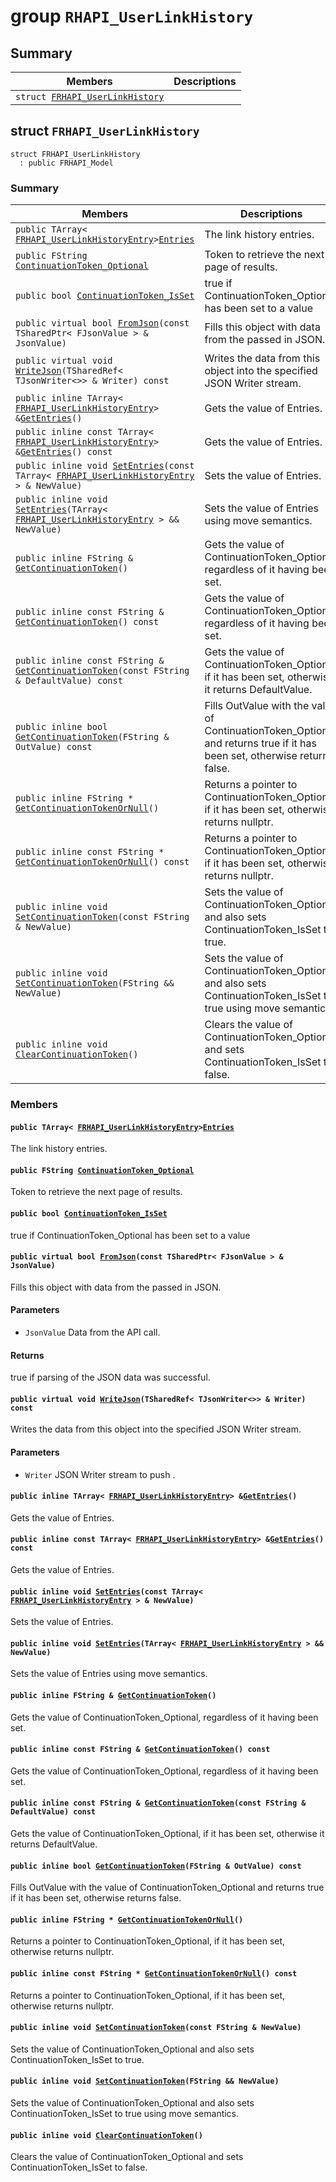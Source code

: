 # group `RHAPI_UserLinkHistory` <a id="group__RHAPI__UserLinkHistory"></a>

## Summary

 Members                        | Descriptions                                
--------------------------------|---------------------------------------------
`struct `[`FRHAPI_UserLinkHistory`](#structFRHAPI__UserLinkHistory) | 

## struct `FRHAPI_UserLinkHistory` <a id="structFRHAPI__UserLinkHistory"></a>

```
struct FRHAPI_UserLinkHistory
  : public FRHAPI_Model
```

### Summary

 Members                        | Descriptions                                
--------------------------------|---------------------------------------------
`public TArray< `[`FRHAPI_UserLinkHistoryEntry`](RHAPI_UserLinkHistoryEntry.md#structFRHAPI__UserLinkHistoryEntry)` > `[`Entries`](#structFRHAPI__UserLinkHistory_1ae0d7bd7026009eb76fb2564c591e462c) | The link history entries.
`public FString `[`ContinuationToken_Optional`](#structFRHAPI__UserLinkHistory_1a144b6b785964acf730265b3e21dc2cd1) | Token to retrieve the next page of results.
`public bool `[`ContinuationToken_IsSet`](#structFRHAPI__UserLinkHistory_1aef222ede40f898a289375416f7806a49) | true if ContinuationToken_Optional has been set to a value
`public virtual bool `[`FromJson`](#structFRHAPI__UserLinkHistory_1af6a3b8f764a8c74109a53e1c3c18cebd)`(const TSharedPtr< FJsonValue > & JsonValue)` | Fills this object with data from the passed in JSON.
`public virtual void `[`WriteJson`](#structFRHAPI__UserLinkHistory_1aa69fbbc87ddd78161a7ea122d978e809)`(TSharedRef< TJsonWriter<>> & Writer) const` | Writes the data from this object into the specified JSON Writer stream.
`public inline TArray< `[`FRHAPI_UserLinkHistoryEntry`](RHAPI_UserLinkHistoryEntry.md#structFRHAPI__UserLinkHistoryEntry)` > & `[`GetEntries`](#structFRHAPI__UserLinkHistory_1a8008de2beb0233ac49b218d94132e248)`()` | Gets the value of Entries.
`public inline const TArray< `[`FRHAPI_UserLinkHistoryEntry`](RHAPI_UserLinkHistoryEntry.md#structFRHAPI__UserLinkHistoryEntry)` > & `[`GetEntries`](#structFRHAPI__UserLinkHistory_1a62bdeaddf3f7a4c0c77ca265e35b7bd4)`() const` | Gets the value of Entries.
`public inline void `[`SetEntries`](#structFRHAPI__UserLinkHistory_1a2bcff2e7389c86a5bf1e5ef2d28249f3)`(const TArray< `[`FRHAPI_UserLinkHistoryEntry`](RHAPI_UserLinkHistoryEntry.md#structFRHAPI__UserLinkHistoryEntry)` > & NewValue)` | Sets the value of Entries.
`public inline void `[`SetEntries`](#structFRHAPI__UserLinkHistory_1a76cc8e4d3af41de215bc418f305dba6e)`(TArray< `[`FRHAPI_UserLinkHistoryEntry`](RHAPI_UserLinkHistoryEntry.md#structFRHAPI__UserLinkHistoryEntry)` > && NewValue)` | Sets the value of Entries using move semantics.
`public inline FString & `[`GetContinuationToken`](#structFRHAPI__UserLinkHistory_1a97ff0c32119e8811f73624f53b2359b6)`()` | Gets the value of ContinuationToken_Optional, regardless of it having been set.
`public inline const FString & `[`GetContinuationToken`](#structFRHAPI__UserLinkHistory_1a23c7f62a021ded50c427580c5b8c388e)`() const` | Gets the value of ContinuationToken_Optional, regardless of it having been set.
`public inline const FString & `[`GetContinuationToken`](#structFRHAPI__UserLinkHistory_1a32a6ddd3d0c5ff76a7f715825ce51185)`(const FString & DefaultValue) const` | Gets the value of ContinuationToken_Optional, if it has been set, otherwise it returns DefaultValue.
`public inline bool `[`GetContinuationToken`](#structFRHAPI__UserLinkHistory_1ad0dbc8171510f31533187b962a545fd5)`(FString & OutValue) const` | Fills OutValue with the value of ContinuationToken_Optional and returns true if it has been set, otherwise returns false.
`public inline FString * `[`GetContinuationTokenOrNull`](#structFRHAPI__UserLinkHistory_1a1c6a6fc016dd934f01f619f9e782a6a9)`()` | Returns a pointer to ContinuationToken_Optional, if it has been set, otherwise returns nullptr.
`public inline const FString * `[`GetContinuationTokenOrNull`](#structFRHAPI__UserLinkHistory_1a0a8dbfd9dbd6b4a11857c0bb6386fd8a)`() const` | Returns a pointer to ContinuationToken_Optional, if it has been set, otherwise returns nullptr.
`public inline void `[`SetContinuationToken`](#structFRHAPI__UserLinkHistory_1aa7b25013b178f87999c3dc48e8ebe871)`(const FString & NewValue)` | Sets the value of ContinuationToken_Optional and also sets ContinuationToken_IsSet to true.
`public inline void `[`SetContinuationToken`](#structFRHAPI__UserLinkHistory_1aad9b1a2671e5aea3cc9545af4f30facd)`(FString && NewValue)` | Sets the value of ContinuationToken_Optional and also sets ContinuationToken_IsSet to true using move semantics.
`public inline void `[`ClearContinuationToken`](#structFRHAPI__UserLinkHistory_1ad6459c05aa56a7173eb8c28b72a29cd4)`()` | Clears the value of ContinuationToken_Optional and sets ContinuationToken_IsSet to false.

### Members

#### `public TArray< `[`FRHAPI_UserLinkHistoryEntry`](RHAPI_UserLinkHistoryEntry.md#structFRHAPI__UserLinkHistoryEntry)` > `[`Entries`](#structFRHAPI__UserLinkHistory_1ae0d7bd7026009eb76fb2564c591e462c) <a id="structFRHAPI__UserLinkHistory_1ae0d7bd7026009eb76fb2564c591e462c"></a>

The link history entries.

#### `public FString `[`ContinuationToken_Optional`](#structFRHAPI__UserLinkHistory_1a144b6b785964acf730265b3e21dc2cd1) <a id="structFRHAPI__UserLinkHistory_1a144b6b785964acf730265b3e21dc2cd1"></a>

Token to retrieve the next page of results.

#### `public bool `[`ContinuationToken_IsSet`](#structFRHAPI__UserLinkHistory_1aef222ede40f898a289375416f7806a49) <a id="structFRHAPI__UserLinkHistory_1aef222ede40f898a289375416f7806a49"></a>

true if ContinuationToken_Optional has been set to a value

#### `public virtual bool `[`FromJson`](#structFRHAPI__UserLinkHistory_1af6a3b8f764a8c74109a53e1c3c18cebd)`(const TSharedPtr< FJsonValue > & JsonValue)` <a id="structFRHAPI__UserLinkHistory_1af6a3b8f764a8c74109a53e1c3c18cebd"></a>

Fills this object with data from the passed in JSON.

#### Parameters
* `JsonValue` Data from the API call.

#### Returns
true if parsing of the JSON data was successful.

#### `public virtual void `[`WriteJson`](#structFRHAPI__UserLinkHistory_1aa69fbbc87ddd78161a7ea122d978e809)`(TSharedRef< TJsonWriter<>> & Writer) const` <a id="structFRHAPI__UserLinkHistory_1aa69fbbc87ddd78161a7ea122d978e809"></a>

Writes the data from this object into the specified JSON Writer stream.

#### Parameters
* `Writer` JSON Writer stream to push .

#### `public inline TArray< `[`FRHAPI_UserLinkHistoryEntry`](RHAPI_UserLinkHistoryEntry.md#structFRHAPI__UserLinkHistoryEntry)` > & `[`GetEntries`](#structFRHAPI__UserLinkHistory_1a8008de2beb0233ac49b218d94132e248)`()` <a id="structFRHAPI__UserLinkHistory_1a8008de2beb0233ac49b218d94132e248"></a>

Gets the value of Entries.

#### `public inline const TArray< `[`FRHAPI_UserLinkHistoryEntry`](RHAPI_UserLinkHistoryEntry.md#structFRHAPI__UserLinkHistoryEntry)` > & `[`GetEntries`](#structFRHAPI__UserLinkHistory_1a62bdeaddf3f7a4c0c77ca265e35b7bd4)`() const` <a id="structFRHAPI__UserLinkHistory_1a62bdeaddf3f7a4c0c77ca265e35b7bd4"></a>

Gets the value of Entries.

#### `public inline void `[`SetEntries`](#structFRHAPI__UserLinkHistory_1a2bcff2e7389c86a5bf1e5ef2d28249f3)`(const TArray< `[`FRHAPI_UserLinkHistoryEntry`](RHAPI_UserLinkHistoryEntry.md#structFRHAPI__UserLinkHistoryEntry)` > & NewValue)` <a id="structFRHAPI__UserLinkHistory_1a2bcff2e7389c86a5bf1e5ef2d28249f3"></a>

Sets the value of Entries.

#### `public inline void `[`SetEntries`](#structFRHAPI__UserLinkHistory_1a76cc8e4d3af41de215bc418f305dba6e)`(TArray< `[`FRHAPI_UserLinkHistoryEntry`](RHAPI_UserLinkHistoryEntry.md#structFRHAPI__UserLinkHistoryEntry)` > && NewValue)` <a id="structFRHAPI__UserLinkHistory_1a76cc8e4d3af41de215bc418f305dba6e"></a>

Sets the value of Entries using move semantics.

#### `public inline FString & `[`GetContinuationToken`](#structFRHAPI__UserLinkHistory_1a97ff0c32119e8811f73624f53b2359b6)`()` <a id="structFRHAPI__UserLinkHistory_1a97ff0c32119e8811f73624f53b2359b6"></a>

Gets the value of ContinuationToken_Optional, regardless of it having been set.

#### `public inline const FString & `[`GetContinuationToken`](#structFRHAPI__UserLinkHistory_1a23c7f62a021ded50c427580c5b8c388e)`() const` <a id="structFRHAPI__UserLinkHistory_1a23c7f62a021ded50c427580c5b8c388e"></a>

Gets the value of ContinuationToken_Optional, regardless of it having been set.

#### `public inline const FString & `[`GetContinuationToken`](#structFRHAPI__UserLinkHistory_1a32a6ddd3d0c5ff76a7f715825ce51185)`(const FString & DefaultValue) const` <a id="structFRHAPI__UserLinkHistory_1a32a6ddd3d0c5ff76a7f715825ce51185"></a>

Gets the value of ContinuationToken_Optional, if it has been set, otherwise it returns DefaultValue.

#### `public inline bool `[`GetContinuationToken`](#structFRHAPI__UserLinkHistory_1ad0dbc8171510f31533187b962a545fd5)`(FString & OutValue) const` <a id="structFRHAPI__UserLinkHistory_1ad0dbc8171510f31533187b962a545fd5"></a>

Fills OutValue with the value of ContinuationToken_Optional and returns true if it has been set, otherwise returns false.

#### `public inline FString * `[`GetContinuationTokenOrNull`](#structFRHAPI__UserLinkHistory_1a1c6a6fc016dd934f01f619f9e782a6a9)`()` <a id="structFRHAPI__UserLinkHistory_1a1c6a6fc016dd934f01f619f9e782a6a9"></a>

Returns a pointer to ContinuationToken_Optional, if it has been set, otherwise returns nullptr.

#### `public inline const FString * `[`GetContinuationTokenOrNull`](#structFRHAPI__UserLinkHistory_1a0a8dbfd9dbd6b4a11857c0bb6386fd8a)`() const` <a id="structFRHAPI__UserLinkHistory_1a0a8dbfd9dbd6b4a11857c0bb6386fd8a"></a>

Returns a pointer to ContinuationToken_Optional, if it has been set, otherwise returns nullptr.

#### `public inline void `[`SetContinuationToken`](#structFRHAPI__UserLinkHistory_1aa7b25013b178f87999c3dc48e8ebe871)`(const FString & NewValue)` <a id="structFRHAPI__UserLinkHistory_1aa7b25013b178f87999c3dc48e8ebe871"></a>

Sets the value of ContinuationToken_Optional and also sets ContinuationToken_IsSet to true.

#### `public inline void `[`SetContinuationToken`](#structFRHAPI__UserLinkHistory_1aad9b1a2671e5aea3cc9545af4f30facd)`(FString && NewValue)` <a id="structFRHAPI__UserLinkHistory_1aad9b1a2671e5aea3cc9545af4f30facd"></a>

Sets the value of ContinuationToken_Optional and also sets ContinuationToken_IsSet to true using move semantics.

#### `public inline void `[`ClearContinuationToken`](#structFRHAPI__UserLinkHistory_1ad6459c05aa56a7173eb8c28b72a29cd4)`()` <a id="structFRHAPI__UserLinkHistory_1ad6459c05aa56a7173eb8c28b72a29cd4"></a>

Clears the value of ContinuationToken_Optional and sets ContinuationToken_IsSet to false.

